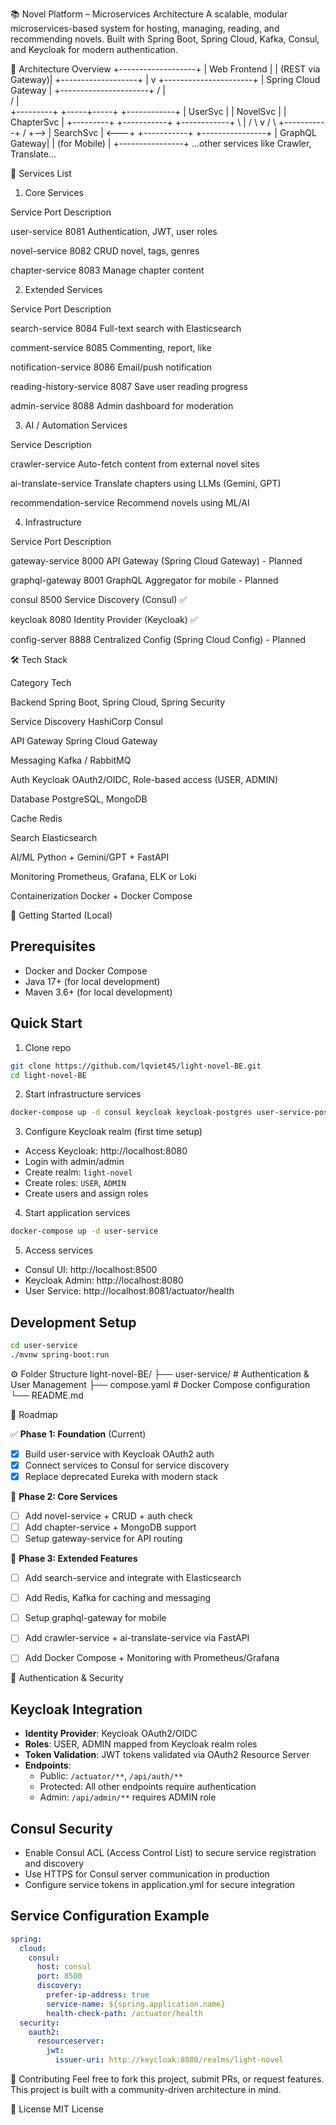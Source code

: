 📚 Novel Platform – Microservices Architecture
A scalable, modular microservices-based system for hosting, managing, reading, and recommending novels. Built with Spring Boot, Spring Cloud, Kafka, Consul, and Keycloak for modern authentication.

🧱 Architecture Overview
                            +-------------------+
                            |   Web Frontend    |
                            | (REST via Gateway)|
                            +-------------------+
                                     |
                                     v
                          +----------------------+
                          | Spring Cloud Gateway |
                          +----------------------+
                            /         |         \
                           /          |          \
                +---------+    +-----+-----+    +------------+
                | UserSvc |    | NovelSvc |    | ChapterSvc |
                +---------+    +-----------+    +------------+
                    \             |             /
                     \            v            /
                      \     +-----------+     /
                       +--> | SearchSvc | <---+
                            +-----------+
                            +----------------+
                            | GraphQL Gateway|
                            | (for Mobile)   |
                            +----------------+
                    ...other services like Crawler, Translate...


🧩 Services List
1. Core Services



Service
Port
Description



user-service
8081
Authentication, JWT, user roles


novel-service
8082
CRUD novel, tags, genres


chapter-service
8083
Manage chapter content


2. Extended Services



Service
Port
Description



search-service
8084
Full-text search with Elasticsearch


comment-service
8085
Commenting, report, like


notification-service
8086
Email/push notification


reading-history-service
8087
Save user reading progress


admin-service
8088
Admin dashboard for moderation


3. AI / Automation Services



Service
Description



crawler-service
Auto-fetch content from external novel sites


ai-translate-service
Translate chapters using LLMs (Gemini, GPT)


recommendation-service
Recommend novels using ML/AI


4. Infrastructure



Service
Port
Description



gateway-service
8000
API Gateway (Spring Cloud Gateway) - Planned


graphql-gateway
8001
GraphQL Aggregator for mobile - Planned


consul
8500
Service Discovery (Consul) ✅


keycloak
8080
Identity Provider (Keycloak) ✅


config-server
8888
Centralized Config (Spring Cloud Config) - Planned



🛠 Tech Stack



Category
Tech



Backend
Spring Boot, Spring Cloud, Spring Security


Service Discovery
HashiCorp Consul


API Gateway
Spring Cloud Gateway


Messaging
Kafka / RabbitMQ


Auth
Keycloak OAuth2/OIDC, Role-based access (USER, ADMIN)


Database
PostgreSQL, MongoDB


Cache
Redis


Search
Elasticsearch


AI/ML
Python + Gemini/GPT + FastAPI


Monitoring
Prometheus, Grafana, ELK or Loki


Containerization
Docker + Docker Compose



🚀 Getting Started (Local)

## Prerequisites
- Docker and Docker Compose
- Java 17+ (for local development)
- Maven 3.6+ (for local development)

## Quick Start
1. Clone repo
```bash
git clone https://github.com/lqviet45/light-novel-BE.git
cd light-novel-BE
```

2. Start infrastructure services
```bash
docker-compose up -d consul keycloak keycloak-postgres user-service-postgres
```

3. Configure Keycloak realm (first time setup)
- Access Keycloak: http://localhost:8080
- Login with admin/admin
- Create realm: `light-novel`
- Create roles: `USER`, `ADMIN`
- Create users and assign roles

4. Start application services
```bash
docker-compose up -d user-service
```

5. Access services
- Consul UI: http://localhost:8500
- Keycloak Admin: http://localhost:8080
- User Service: http://localhost:8081/actuator/health

## Development Setup
```bash
cd user-service
./mvnw spring-boot:run
```

⚙️ Folder Structure
light-novel-BE/
├── user-service/          # Authentication & User Management
├── compose.yaml           # Docker Compose configuration
└── README.md

📌 Roadmap

✅ **Phase 1: Foundation** (Current)
- [x] Build user-service with Keycloak OAuth2 auth
- [x] Connect services to Consul for service discovery
- [x] Replace deprecated Eureka with modern stack

🚧 **Phase 2: Core Services**
- [ ] Add novel-service + CRUD + auth check
- [ ] Add chapter-service + MongoDB support
- [ ] Setup gateway-service for API routing

🔮 **Phase 3: Extended Features**
- [ ] Add search-service and integrate with Elasticsearch
- [ ] Add Redis, Kafka for caching and messaging
- [ ] Setup graphql-gateway for mobile
- [ ] Add crawler-service + ai-translate-service via FastAPI
- [ ] Add Docker Compose + Monitoring with Prometheus/Grafana


🔐 Authentication & Security

## Keycloak Integration
- **Identity Provider**: Keycloak OAuth2/OIDC
- **Roles**: USER, ADMIN mapped from Keycloak realm roles
- **Token Validation**: JWT tokens validated via OAuth2 Resource Server
- **Endpoints**: 
  - Public: `/actuator/**`, `/api/auth/**`
  - Protected: All other endpoints require authentication
  - Admin: `/api/admin/**` requires ADMIN role

## Consul Security
- Enable Consul ACL (Access Control List) to secure service registration and discovery
- Use HTTPS for Consul server communication in production
- Configure service tokens in application.yml for secure integration

## Service Configuration Example
```yaml
spring:
  cloud:
    consul:
      host: consul
      port: 8500
      discovery:
        prefer-ip-address: true
        service-name: ${spring.application.name}
        health-check-path: /actuator/health
  security:
    oauth2:
      resourceserver:
        jwt:
          issuer-uri: http://keycloak:8080/realms/light-novel
```


🤝 Contributing
Feel free to fork this project, submit PRs, or request features. This project is built with a community-driven architecture in mind.

📄 License
MIT License
